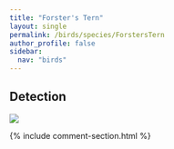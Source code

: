 ```yaml
---
title: "Forster's Tern"
layout: single
permalink: /birds/species/ForstersTern
author_profile: false
sidebar:
  nav: "birds"
---
```


<h2>Detection</h2>

<img src="https://beallen.github.io/DevelopmentWebsite/assets/images/birds/ForstersTern/det.jpg">

{% include comment-section.html %}
